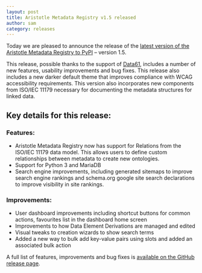```yaml
---
layout: post
title: Aristotle Metadata Registry v1.5 released
author: sam
category: releases
---
```


Today we are pleased to announce the release of the [latest version of the Aristotle Metadata Registry to PyPI](https://pypi.python.org/pypi/aristotle-metadata-registry/1.5.0) – version 1.5.

This release, possible thanks to the support of [Data61](https://data61.csiro.au/), includes a number of new features, usability improvements and bug fixes.
This release also includes a new darker default theme that improves compliance with WCAG accessibility requirements.
This version also incorporates new components from ISO/IEC 11179 necessary for documenting the metadata structures for linked data.

## Key details for this release:

### Features:

* Aristotle Metadata Registry now has support for Relations from the ISO/IEC 11179 data model. This allows users to define custom relationships between metadata to create new ontologies.
* Support for Python 3 and MariaDB
* Search engine improvements, including generated sitemaps to improve search engine rankings and schema.org google site search declarations to improve visibility in site rankings.

### Improvements:

* User dashboard improvements including shortcut buttons for common actions, favourites list in the dashboard home screen
* Improvements to how Data Element Derivations are managed and edited
* Visual tweaks to creation wizards to show search terms
* Added a new way to bulk add key-value pairs using slots and added an associated bulk action

A full list of features, improvements and bug fixes is [available on the GitHub release page](https://github.com/aristotle-mdr/aristotle-metadata-registry/tree/1.5.0).